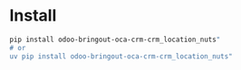 # Install

```bash
pip install odoo-bringout-oca-crm-crm_location_nuts"
# or
uv pip install odoo-bringout-oca-crm-crm_location_nuts"
```
